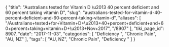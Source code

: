 {
    "title": "Australians tested for Vitamin D \u2013 40 percent deficient and 60 percent taking vitamin D",
    "slug": "australians-tested-for-vitamin-d-40-percent-deficient-and-60-percent-taking-vitamin-d",
    "aliases": [
        "/Australians+tested+for+Vitamin+D+\u2013+40+percent+deficient+and+60+percent+taking+vitamin+D+\u2013+Nov+2017",
        "/8907"
    ],
    "tiki_page_id": 8907,
    "date": "2017-11-03",
    "categories": [
        "Deficiency ",
        "Chronic Pain",
        "AU, NZ"
    ],
    "tags": [
        "AU, NZ",
        "Chronic Pain",
        "Deficiency "
    ]
}
